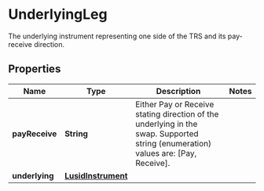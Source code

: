 

# UnderlyingLeg

The underlying instrument representing one side of the TRS and its pay-receive direction.

## Properties

| Name | Type | Description | Notes |
|------------ | ------------- | ------------- | -------------|
|**payReceive** | **String** | Either Pay or Receive stating direction of the underlying in the swap.    Supported string (enumeration) values are: [Pay, Receive]. |  |
|**underlying** | [**LusidInstrument**](LusidInstrument.md) |  |  |



